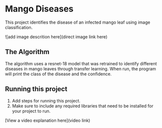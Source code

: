 # Mango Diseases

This project identifies the disease of an infected mango leaf using image classification.

![add image descrition here](direct image link here)

## The Algorithm

The algorithm uses a resnet-18 model that was retrained to identify different diseases in mango leaves through transfer learning. When run, the program will print the class of the disease and the confidence.

## Running this project

1. Add steps for running this project.
2. Make sure to include any required libraries that need to be installed for your project to run.

[View a video explanation here](video link)
